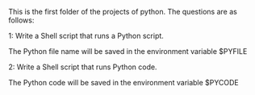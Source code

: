 This is the first folder of the projects of python. The questions are as follows:

1: Write a Shell script that runs a Python script.

The Python file name will be saved in the environment variable $PYFILE

2: Write a Shell script that runs Python code.

The Python code will be saved in the environment variable $PYCODE
